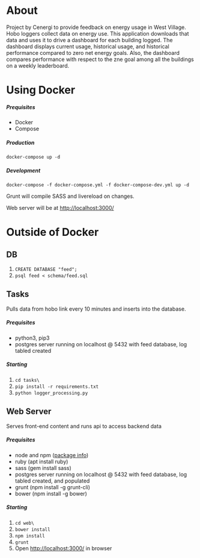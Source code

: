 # About

Project by Cenergi to provide feedback on energy usage in West Village. Hobo loggers collect data on energy use. This application downloads that data and uses it to drive a dashboard for each building logged. The dashboard displays current usage, historical usage, and historical performance compared to zero net energy goals. Also, the dashboard compares performance with respect to the zne goal among all the buildings on a weekly leaderboard.

# Using Docker

##### Prequisites

 - Docker
 - Compose

##### Production
```
docker-compose up -d
```

##### Development
```
docker-compose -f docker-compose.yml -f docker-compose-dev.yml up -d
```

Grunt will compile SASS and livereload on changes.

Web server will be at [http://localhost:3000/](http://localhost:3000/)

# Outside of Docker

## DB

1. `CREATE DATABASE "feed";`
2. `psql feed < schema/feed.sql`

## Tasks

Pulls data from hobo link every 10 minutes and inserts into the database. 

##### Prequisites

 - python3, pip3
 - postgres server running on localhost @ 5432 with feed database, log tabled created

##### Starting

1. `cd tasks\`
2. `pip install -r requirements.txt`
3. `python logger_processing.py`

## Web Server

Serves front-end content and runs api to access backend data

##### Prequisites

 - node and npm ([package info](https://nodejs.org/en/download/package-manager/#debian-and-ubuntu-based-linux-distributions))
 - ruby (apt install ruby)
 - sass (gem install sass)
 - postgres server running on localhost @ 5432 with feed database, log tabled created, and populated
 - grunt (npm install -g grunt-cli)
 - bower (npm install -g bower)

##### Starting

1. `cd web\`
2. `bower install`
3. `npm install`
4. `grunt`
5. Open [http://localhost:3000/](http://localhost:3000/) in browser
